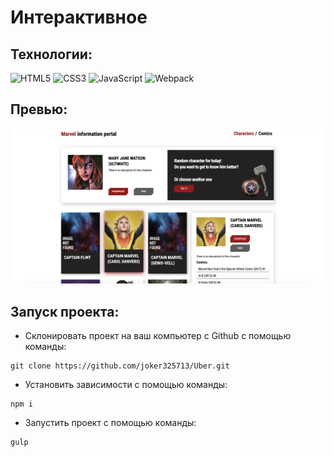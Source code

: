 # Интерактивное
## Технологии:
![HTML5](https://img.shields.io/badge/-HTML5-e34f26?logo=html5&logoColor=white)
![CSS3](https://img.shields.io/badge/-CSS3-1572b6?logo=css3&logoColor=white)
![JavaScript](https://img.shields.io/badge/-JavaScript-f7df1e?logo=javaScript&logoColor=black)
![Webpack](https://img.shields.io/badge/-Webpack-99d6f8?logo=webpack&logoColor=black)
## Превью:
![](./preview.png)

## Запуск проекта:
* Склонировать проект на ваш компьютер с Github с помощью команды:
```
git clone https://github.com/joker325713/Uber.git
```

* Установить зависимости с помощью команды:
```
npm i
```
* Запустить проект с помощью команды:
```
gulp
```
